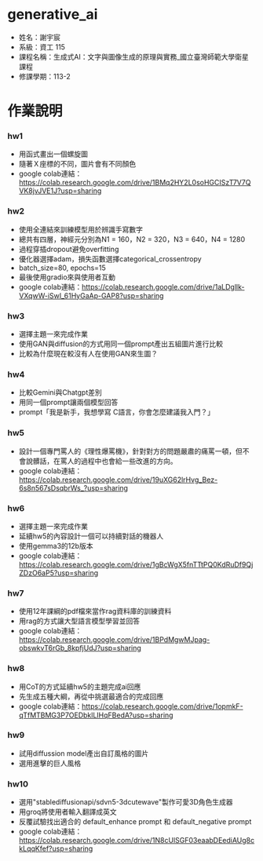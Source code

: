 # generative_ai
- 姓名：謝宇宸
- 系級：資工 115
- 課程名稱：生成式AI：文字與圖像生成的原理與實務_國立臺灣師範大學衛星課程
- 修課學期：113-2
  
# 作業說明
### hw1
- 用函式畫出一個螺旋圖
- 隨著Ｘ座標的不同，圖片會有不同顏色
- google colab連結：https://colab.research.google.com/drive/1BMq2HY2L0soHGCISzT7V7QVK8jvJVE1J?usp=sharing

### hw2 
- 使用全連結來訓練模型用於辨識手寫數字
- 總共有四層，神經元分別為N1 = 160，N2 = 320，N3 = 640，N4 = 1280
- 過程穿插dropout避免overfitting
- 優化器選擇adam，損失函數選擇categorical_crossentropy
- batch_size=80, epochs=15
- 最後使用gradio來與使用者互動
- google colab連結：https://colab.research.google.com/drive/1aLDgllk-VXqwW-iSwI_61HyGaAp-GAP8?usp=sharing

### hw3
- 選擇主題一來完成作業
- 使用GAN與diffusion的方式用同一個prompt產出五組圖片進行比較
- 比較為什麼現在較沒有人在使用GAN來生圖？

### hw4
- 比較Gemini與Chatgpt差別
- 用同一個prompt讓兩個模型回答
- prompt「我是新手，我想學寫 C語言，你會怎麼建議我入門？」

### hw5
- 設計一個專門罵人的《理性爆罵機》，針對對方的問題嚴肅的痛罵一頓，但不會說髒話，在罵人的過程中也會給一些改進的方向。
- google colab連結：https://colab.research.google.com/drive/19uXG62lrHvg_Bez-6s8n567sDsqbrWs_?usp=sharing

### hw6
- 選擇主題一來完成作業
- 延續hw5的內容設計一個可以持續對話的機器人
- 使用gemma3的12b版本
- google colab連結：https://colab.research.google.com/drive/1gBcWgX5fnTTtPQ0KdRuDf9QjZDzO6aP5?usp=sharing

### hw7
- 使用12年課綱的pdf檔來當作rag資料庫的訓練資料
- 用rag的方式讓大型語言模型學習並回答
- google colab連結：https://colab.research.google.com/drive/1BPdMgwMJpag-obswkvT6rGb_8kpfjUdJ?usp=sharing

### hw8
- 用CoT的方式延續hw5的主題完成ai回應
- 先生成五種大綱，再從中挑選最適合的完成回應
- google colab連結：https://colab.research.google.com/drive/1opmkF-qTfMTBMG3P7OEDbklLIHqFBedA?usp=sharing

### hw9
- 試用diffussion model產出自訂風格的圖片
- 選用進擊的巨人風格

### hw10
- 選用"stablediffusionapi/sdvn5-3dcutewave"製作可愛3D角色生成器
- 用groq將使用者輸入翻譯成英文
- 反覆試驗找出適合的 default_enhance prompt 和 default_negative prompt
- google colab連結：https://colab.research.google.com/drive/1N8cUlSGF03eaabDEediAUg8ckLqqKfef?usp=sharing
